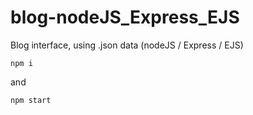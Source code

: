 # blog-nodeJS_Express_EJS

Blog interface, using .json data (nodeJS / Express / EJS)

```
npm i
```

and

```
npm start
```
